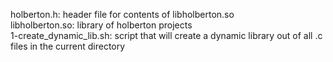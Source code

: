 holberton.h: header file for contents of libholberton.so  
libholberton.so: library of holberton projects  
1-create_dynamic_lib.sh: script that will create a dynamic library out of
			 all .c files in the current directory